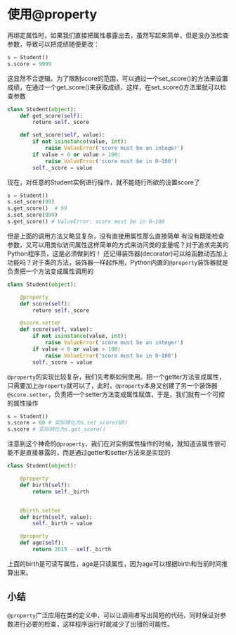 # 使用@property

再绑定属性时，如果我们直接把属性暴露出去，虽然写起来简单，但是没办法检查参数，导致可以把成绩随便更改：
```python
s = Student()
s.score = 9999
```
这显然不合逻辑。为了限制score的范围，可以通过一个set_score()的方法来设置成绩，在通过一个get_score()来获取成绩，这样，在set_score()方法里就可以检查参数
```python
class Student(object):
    def get_score(self):
        reture self._score

    def set_score(self, value):
        if not isinstance(value, int):
            raise ValueError('score must be an integer')
        if value < 0 or value > 100:
            raise ValueError('score must be in 0~100')
        self._score = value
```
现在，对任意的Student实例进行操作，就不能随行所欲的设置score了
```python
s = Student()
s.set_score(99)
s.get_score()  # 99
s.set_score(999)
s.get_score() # ValueError: score must be in 0~100
```  
但是上面的调用方法又略显复杂，没有直接用属性那么直接简单
有没有既能检查参数，又可以用类似访问属性这样简单的方式来访问类的变量呢？对于追求完美的Python程序员，这是必须做到的！
还记得装饰器(decorator)可以给函数动态加上功能吗？对于类的方法，装饰器一样起作用，Python内置的`@property`装饰器就是负责把一个方法变成属性调用的
```python
class Student(object):

    @property
    def score(self):
        reture self._score

    @score.setter
    def score(self, value):
        if not isinstance(value, int):
            raise ValueError('score must be an integer')
        if value < 0 or value > 100:
            raise ValueError('score must be in 0~100')
        self._score = value
```
`@property`的实现比较复杂，我们先考察如何使用。把一个getter方法变成属性，只需要加上`@property`就可以了，此时，`@property`本身又创建了另一个装饰器`@score.setter`，负责把一个setter方法变成属性赋值，于是，我们就有一个可控的属性操作
```python
s = Student()
s.score = 60 # 实际转化为s.set_score(60)
s.score # 实际转化为s.get_score()
```
注意到这个神奇的`@property`，我们在对实例属性操作的时候，就知道该属性很可能不是直接暴露的，而是通过getter和setter方法来是实现的
```python
class Student(object):

    @property
    def birth(self):
        return self._birth


    @birth.setter
    def birth(self, value):
        self._birth = value

    @property
    def age(self):
        return 2019 - self._birth
```
上面的birth是可读写属性，age是只读属性，因为age可以根据birth和当前时间推算出来。
## 小结
`@property`广泛应用在类的定义中，可以让调用者写出简短的代码，同时保证对参数进行必要的检查，这样程序运行时就减少了出错的可能性。
